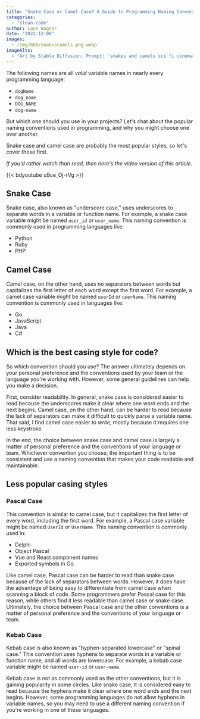 ```yaml
---
title: "Snake Case or Camel Case? A Guide to Programming Naming Conventions"
categories: 
  - "clean-code"
author: Lane Wagner
date: "2022-12-09"
images:
  - /img/800/snakescamels.png.webp
imageAlts:
  - "Art by Stable Diffusion. Prompt: 'snakes and camels sci fi cinematic'"
---
```


The following names are all *valid* variable names in nearly every programming language:

* `dogName`
* `dog_name`
* `DOG_NAME`
* `dog-name`

But which one should you use in your projects? Let's chat about the popular naming conventions used in programming, and why you might choose one over another.

Snake case and camel case are probably the most popular styles, so let's cover those first.

*If you'd rather watch than read, then here's the video version of this article.*

{{< bdyoutube u9ue_Oj-rVg >}}

## Snake Case

Snake case, also known as "underscore case," uses underscores to separate words in a variable or function name. For example, a snake case variable might be named `user_id` or `user_name`. This naming convention is commonly used in programming languages like:

* Python
* Ruby
* PHP

## Camel Case

Camel case, on the other hand, uses no separators between words but capitalizes the first letter of each word except the first word. For example, a camel case variable might be named `userId` or `userName`. This naming convention is commonly used in languages like:

* Go
* JavaScript
* Java
* C#

## Which is the best casing style for code?

So which convention should you use? The answer ultimately depends on your personal preference and the conventions used by your team or the language you're working with. However, some general guidelines can help you make a decision.

First, consider readability. In general, snake case is considered easier to read because the underscores make it clear where one word ends and the next begins. Camel case, on the other hand, can be harder to read because the lack of separators can make it difficult to quickly parse a variable name. That said, I find camel case easier to *write*, mostly because it requires one less keystroke.

In the end, the choice between snake case and camel case is largely a matter of personal preference and the conventions of your language or team. Whichever convention you choose, the important thing is to be consistent and use a naming convention that makes your code readable and maintainable.

## Less popular casing styles

### Pascal Case

This convention is similar to camel case, but it capitalizes the first letter of every word, including the first word. For example, a Pascal case variable might be named `UserId` or `UserName`. This naming convention is commonly used in:

* Delphi
* Object Pascal
* Vue and React component names
* Exported symbols in Go

Like camel case, Pascal case can be harder to read than snake case because of the lack of separators between words. However, it does have the advantage of being easy to differentiate from camel case when scanning a block of code. Some programmers prefer Pascal case for this reason, while others find it less readable than camel case or snake case. Ultimately, the choice between Pascal case and the other conventions is a matter of personal preference and the conventions of your language or team.

### Kebab Case

Kebab case is also known as "hyphen-separated lowercase" or "spinal case." This convention uses hyphens to separate words in a variable or function name, and all words are lowercase. For example, a kebab case variable might be named `user-id` or `user-name`.

Kebab case is not as commonly used as the other conventions, but it is gaining popularity in some circles. Like snake case, it is considered easy to read because the hyphens make it clear where one word ends and the next begins. However, some programming languages do not allow hyphens in variable names, so you may need to use a different naming convention if you're working in one of these languages.
